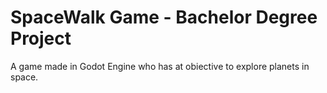 # SpaceWalk Game - Bachelor Degree Project
A game made in Godot Engine who has at obiective to explore planets in space. 
